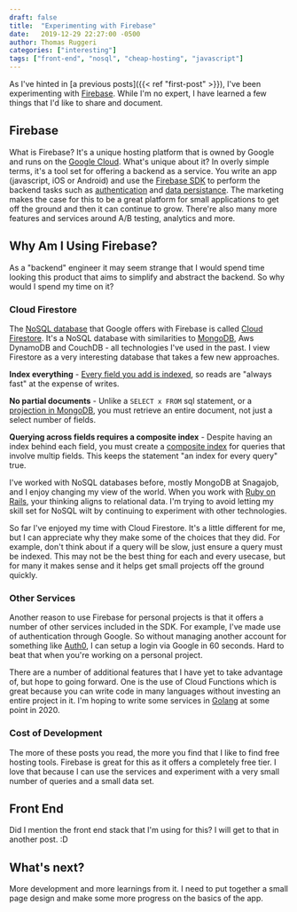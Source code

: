 ```yaml
---
draft: false
title:  "Experimenting with Firebase"
date:   2019-12-29 22:27:00 -0500
author: Thomas Ruggeri
categories: ["interesting"]
tags: ["front-end", "nosql", "cheap-hosting", "javascript"]
---
```


As I've hinted in [a previous posts]({{< ref "first-post" >}}), 
I've been experimenting with [Firebase](https://firebase.google.com). 
While I'm no expert, I have learned a few things that I'd like to share and document.

## Firebase

What is Firebase? It's a unique hosting platform that is owned by Google and runs on the 
[Google Cloud](https://cloud.google.com). What's unique about it? In overly simple terms, 
it's a tool set for offering a backend as a service. You write an app (javascript, iOS or Android) and use the 
[Firebase SDK](https://firebase.google.com/docs/reference/js/) to perform the backend tasks such as 
[authentication](https://firebase.google.com/products/auth/) and 
[data persistance](https://firebase.google.com/products/firestore/). The marketing makes the case for this 
to be a great platform for small applications to get off the ground and then it can continue to grow. 
There're also many more features and services around A/B testing, analytics and more.

## Why Am I Using Firebase?

As a "backend" engineer it may seem strange that I would spend time looking this product that aims to simplify and 
abstract the backend. So why would I spend my time on it?

### Cloud Firestore

The [NoSQL database](https://en.wikipedia.org/wiki/NoSQL) that Google offers with Firebase is called 
[Cloud Firestore](https://firebase.google.com/products/firestore/). It's a NoSQL database with similarities to 
[MongoDB](https://www.mongodb.com/), Aws DynamoDB and CouchDB - all technologies I've used in the past. 
I view Firestore as a very interesting database that takes a few new approaches.

**Index everything** - [Every field you add is indexed](https://firebase.google.com/docs/firestore/query-data/index-overview#an_index_behind_every_query), so reads are "always fast" at the expense of writes.

**No partial documents** - Unlike a `SELECT x FROM` sql statement, or a [projection in MongoDB](https://docs.mongodb.com/manual/tutorial/project-fields-from-query-results/), you must retrieve an entire document, not just a select number of fields.

**Querying across fields requires a composite index** - Despite having an index behind each field, you must create a [composite index](https://firebase.google.com/docs/firestore/query-data/index-overview#composite_indexes) for queries that involve multip fields. This keeps the statement "an index for every query" true.

I've worked with NoSQL databases before, mostly MongoDB at Snagajob, and I enjoy changing my view of the world. 
When you work with [Ruby on Rails](https://guides.rubyonrails.org/v2.3/getting_started.html#configuring-a-database), 
your thinking aligns to relational data. I'm trying to avoid letting my skill set for NoSQL wilt by continuing to 
experiment with other technologies.

So far I've enjoyed my time with Cloud Firestore. It's a little different for me, but I can appreciate why they 
make some of the choices that they did. For example, don't think about if a query will be slow, 
just ensure a query must be indexed. This may not be the best thing for each and every usecase, 
but for many it makes sense and it helps get small projects off the ground quickly.

### Other Services

Another reason to use Firebase for personal projects is that it offers a number of other services included in the SDK.
For example, I've made use of authentication through Google. So without managing another account for something
like [Auth0](https://www.auth0.com), I can setup a login via Google in 60 seconds. Hard to beat that when you're
working on a personal project.

There are a number of additional features that I have yet to take advantage of, but hope to going forward.
One is the use of Cloud Functions which is great because you can write code in many languages without investing
an entire project in it. I'm hoping to write some services in [Golang](https://golang.org/) at some point in 2020.

### Cost of Development

The more of these posts you read, the more you find that I like to find free hosting tools. Firebase is great for this
as it offers a completely free tier. I love that because I can use the services and experiment with a very small
number of queries and a small data set.

## Front End

Did I mention the front end stack that I'm using for this? I will get to that in another post. :D

## What's next?

More development and more learnings from it. I need to put together a small page design and make some more 
progress on the basics of the app.